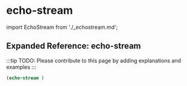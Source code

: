 # echo-stream

import EchoStream from './_echostream.md';

<EchoStream />

## Expanded Reference: echo-stream

:::tip
TODO: Please contribute to this page by adding explanations and examples
:::

```lisp
(echo-stream )
```

